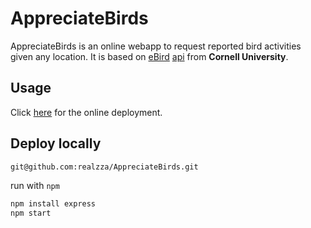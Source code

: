 # AppreciateBirds

AppreciateBirds is an online webapp to request reported bird activities given any location. It is based on [eBird](https://ebird.org/home) [api](https://documenter.getpostman.com/view/664302/S1ENwy59) from **Cornell University**.

## Usage
Click <a href="https://appreciate-birds.herokuapp.com/">here</a> for the online deployment.

## Deploy locally
```bash
git@github.com:realzza/AppreciateBirds.git
```

run with `npm`
```bash
npm install express
npm start
```